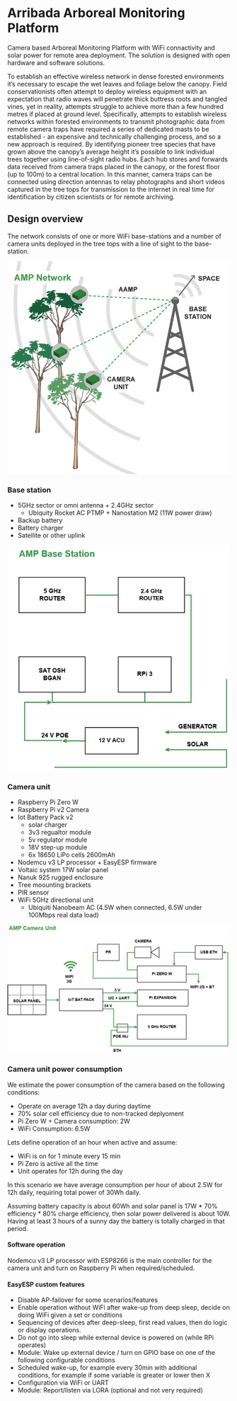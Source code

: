 # Arribada Arboreal Monitoring Platform
Camera based Arboreal Monitoring Platform with WiFi connactivity and solar power for remote area deployment. The solution is designed with open hardware and software solutions.

To establish an effective wireless network in dense forested environments it’s necessary to escape the wet leaves and foliage below the canopy. Field conservationists often attempt to deploy wireless equipment with an expectation that radio waves will penetrate thick buttress roots and tangled vines, yet in reality, attempts struggle to achieve more than a few hundred metres if placed at ground level. Specifically, attempts to establish wireless networks within forested environments to transmit photographic data from remote camera traps have required a series of dedicated masts to be established - an expensive and technically challenging process, and so a new approach is required. By identifying pioneer tree species that have grown above the canopy’s average height it’s possible to link individual trees together using line-of-sight radio hubs. Each hub stores and forwards data received from camera traps placed in the canopy, or the forest floor (up to 100m) to a central location. In this manner, camera traps can be connected using direction antennas to relay photographs and short videos captured in the tree tops for transmission to the internet in real time for identification by citizen scientists or for remote archiving.

## Design overview
The network consists of one or more WiFi base-stations and a number of camera units deployed in the tree tops with a line of sight to the base-station.

![AMP Network](amp-network.png)

### Base station
 * 5GHz sector or omni antenna + 2.4GHz sector
   * Ubiquity Rocket AC PTMP + Nanostation M2 (11W power draw)
 * Backup battery
 * Battery charger
 * Satellite or other uplink

![AMP Base Station](AMP-Base-Station.png)

### Camera unit
 * Raspberry Pi Zero W
 * Raspberry Pi v2 Camera
 * Iot Battery Pack v2
   * solar charger
   * 3v3 regualtor module
   * 5v regulator module
   * 18V step-up module
   * 6x 18650 LiPo cells 2600mAh
 * Nodemcu v3 LP processor + EasyESP firmware
 * Voltaic system 17W solar panel
 * Nanuk 925 rugged enclosure
 * Tree moounting brackets
 * PIR sensor
 * WiFi 5GHz directional unit
   * Ubiquiti Nanobeam AC (4.5W when connected, 6.5W under 100Mbps real data load)
   
 ![AMP Camera Unit](AMP-Camera-Unit.png)
 
### Camera unit power consumption
We estimate the power consumption of the camera based on the following conditions:
 * Operate on average 12h a day during daytime
 * 70% solar cell efficiency due to non-tracked deplyoment
 * Pi Zero W + Camera consumption: 2W
 * WiFi Consumption: 6.5W
 
Lets define operation of an hour when active and assume:
 * WiFi is on for 1 minute every 15 min 
 * Pi Zero is active all the time
 * Unit operates for 12h during the day
 
 In this scenario we have average consumption per hour of about 2.5W for 12h daily, requiring total power of 30Wh daily.
 
 Assuming battery capacity is about 60Wh and solar panel is 17W * 70% efficiency * 80% charge efficiency, then solar power delivered is about 10W. Having at least 3 hours of a sunny day the battery is totally charged in that period. 
 
 
#### Software operation
Nodemcu v3 LP processor with ESP8266 is the main controller for the camera unit and turn on Raspberry Pi when required/scheduled.
 
#### EasyESP custom features
 * Disable AP-failover for some scenarios/features
 * Enable operation without WiFi after wake-up from deep sleep, decide on doing WiFi given a set or conditions
 * Sequencing of devices after deep-sleep, first read values, then do logic or display operations.
 * Do not go into sleep while external device is powered on (while RPi operates)
 * Module: Wake up external device / turn on GPIO base on one of the following configurable conditions
  * Scheduled wake-up, for example every 30min with additional conditions, for example if some variable is greater or lower then X
  * Configuration via WiFi or UART
 * Module: Report/listen via LORA (optional and not very required)
 
 
